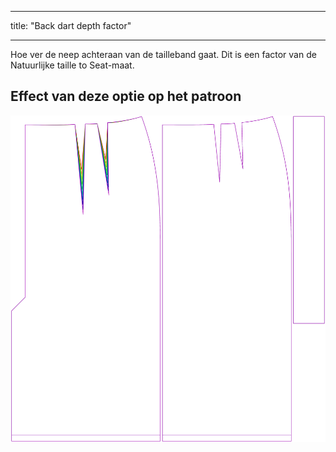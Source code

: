- - -
title: "Back dart depth factor"
- - -

Hoe ver de neep achteraan van de tailleband gaat. Dit is een factor van de Natuurlijke taille to Seat-maat.

## Effect van deze optie op het patroon

![Deze afbeelding toont het effect van deze optie door meerdere varianten die een andere waarde hebben voor deze optie te vervangen](penelope_backdartdepthfactor_sample.svg "Effect of this option on the pattern")
